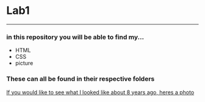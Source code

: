 # Lab1

* * * 

### in this repository you will be able to find my...

* HTML
* CSS
* picture 

### These can all be found in their respective folders

[If you would like to see what I looked like about 8 years ago, heres a photo](https://pbs.twimg.com/profile_images/743612152771153920/PzOy26fF_400x400.jpg)

